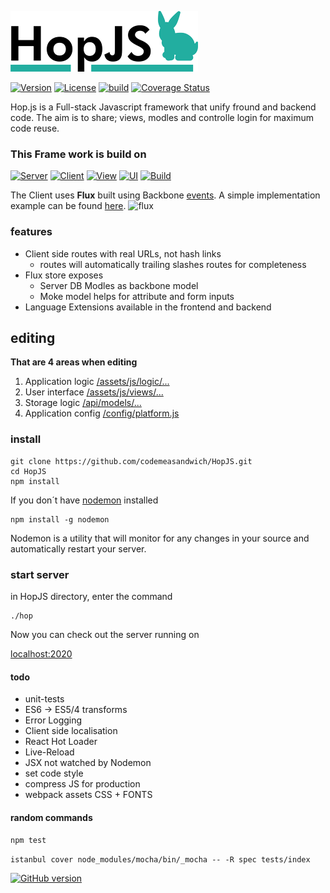 [![HopJS Logo](https://raw.githubusercontent.com/codemeasandwich/HopJS/master/hopjs.png)](http://hopjs.com)

[![Version](https://img.shields.io/badge/HopJS-0.3.0-47AD9E.svg)](https://github.com/codemeasandwich/HopJS)
[![License](http://img.shields.io/:license-mit-blue.svg)](http://doge.mit-license.org)
[![build](https://api.travis-ci.org/codemeasandwich/HopJS.svg)](https://travis-ci.org/codemeasandwich/HopJS)
[![Coverage Status](https://coveralls.io/repos/github/codemeasandwich/HopJS/badge.svg?branch=master)](https://coveralls.io/github/codemeasandwich/HopJS?branch=master)

Hop.js is a Full-stack Javascript framework that unify fround and backend code. The aim is to share; views, modles and controlle login for maximum code reuse.

### This Frame work is build on

[![Server](https://img.shields.io/badge/Sails.js-0.12.3-46AAC0.svg)](http://sailsjs.org/) 
[![Client](https://img.shields.io/badge/Backbone-1.3.3-0071B5.svg)](http://backbonejs.org/) 
[![View](https://img.shields.io/badge/React.Js-0.14.6-00D8FF.svg)](http://facebook.github.io/react/) 
[![UI](https://img.shields.io/badge/BootStrap+React-0.29.3-blue.svg)](https://react-bootstrap.github.io/) 
[![Build](https://img.shields.io/badge/Webpack-1.12.9-lightgrey.svg)](http://webpack.github.io/)

The Client uses **Flux** built using Backbone [events](http://backbonejs.org/#Events). A simple implementation example can be found [here](http://jsfiddle.net/codemeasandwich/bsj8onr8/).
![flux](https://facebook.github.io/flux/img/flux-simple-f8-diagram-1300w.png)

### features
* Client side routes with real URLs, not hash links
  * routes will automatically trailing slashes routes for completeness
* Flux store exposes
  * Server DB Modles as backbone model
  * Moke model helps for attribute and form inputs
* Language Extensions available in the frontend and backend

## editing

**That are 4 areas when editing**

1. Application logic [/assets/js/logic/...](https://github.com/codemeasandwich/HopJS/tree/master/assets/js/logic)
2. User interface [/assets/js/views/...](https://github.com/codemeasandwich/HopJS/tree/master/assets/js/views)
3. Storage logic [/api/models/...](https://github.com/codemeasandwich/HopJS/tree/master/api/models)
4. Application config [/config/platform.js](https://github.com/codemeasandwich/HopJS/tree/master/config/platform.js)

### install
```
git clone https://github.com/codemeasandwich/HopJS.git
cd HopJS
npm install
```

If you don´t have [nodemon](http://nodemon.io/) installed
```
npm install -g nodemon
```
Nodemon is a utility that will monitor for any changes in your source and automatically restart your server.

### start server
in HopJS directory, enter the command
```
./hop
```
Now you can check out the server running on

[localhost:2020](http://localhost:2020)

#### todo
* unit-tests
* ES6 -> ES5/4 transforms
* Error Logging
* Client side localisation
* React Hot Loader
* Live-Reload
* JSX not watched by Nodemon
* set code style
* compress JS for production
* webpack assets CSS + FONTS

#### random commands
``npm test``

``istanbul cover node_modules/mocha/bin/_mocha -- -R spec tests/index``

[![GitHub version](https://badge.fury.io/gh/codemeasandwich%2FHopJS.svg)](https://badge.fury.io/gh/codemeasandwich%2FHopJS)